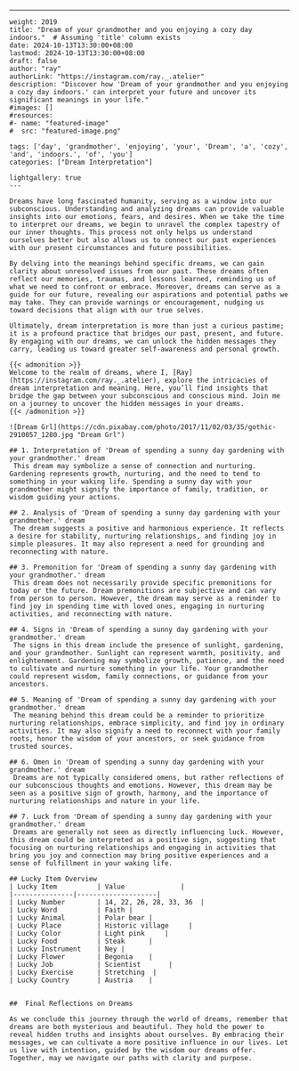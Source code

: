 ---
    weight: 2019
    title: "Dream of your grandmother and you enjoying a cozy day indoors."  # Assuming 'title' column exists
    date: 2024-10-13T13:30:00+08:00
    lastmod: 2024-10-13T13:30:00+08:00
    draft: false
    author: "ray"
    authorLink: "https://instagram.com/ray._.atelier"
    description: "Discover how 'Dream of your grandmother and you enjoying a cozy day indoors.' can interpret your future and uncover its significant meanings in your life."
    #images: []
    #resources:
    #- name: "featured-image"
    #  src: "featured-image.png"
    
    tags: ['day', 'grandmother', 'enjoying', 'your', 'Dream', 'a', 'cozy', 'and', 'indoors.', 'of', 'you']
    categories: ["Dream Interpretation"]
    
    lightgallery: true
    ---
    
    Dreams have long fascinated humanity, serving as a window into our subconscious. Understanding and analyzing dreams can provide valuable insights into our emotions, fears, and desires. When we take the time to interpret our dreams, we begin to unravel the complex tapestry of our inner thoughts. This process not only helps us understand ourselves better but also allows us to connect our past experiences with our present circumstances and future possibilities.
    
    By delving into the meanings behind specific dreams, we can gain clarity about unresolved issues from our past. These dreams often reflect our memories, traumas, and lessons learned, reminding us of what we need to confront or embrace. Moreover, dreams can serve as a guide for our future, revealing our aspirations and potential paths we may take. They can provide warnings or encouragement, nudging us toward decisions that align with our true selves.
    
    Ultimately, dream interpretation is more than just a curious pastime; it is a profound practice that bridges our past, present, and future. By engaging with our dreams, we can unlock the hidden messages they carry, leading us toward greater self-awareness and personal growth.
    
    {{< admonition >}}
    Welcome to the realm of dreams, where I, [Ray](https://instagram.com/ray._.atelier), explore the intricacies of dream interpretation and meaning. Here, you’ll find insights that bridge the gap between your subconscious and conscious mind. Join me on a journey to uncover the hidden messages in your dreams.
    {{< /admonition >}}
    
    ![Dream Grl](https://cdn.pixabay.com/photo/2017/11/02/03/35/gothic-2910057_1280.jpg "Dream Grl")
    
    ## 1. Interpretation of 'Dream of spending a sunny day gardening with your grandmother.' dream
     This dream may symbolize a sense of connection and nurturing. Gardening represents growth, nurturing, and the need to tend to something in your waking life. Spending a sunny day with your grandmother might signify the importance of family, tradition, or wisdom guiding your actions.
    
    ## 2. Analysis of 'Dream of spending a sunny day gardening with your grandmother.' dream
     The dream suggests a positive and harmonious experience. It reflects a desire for stability, nurturing relationships, and finding joy in simple pleasures. It may also represent a need for grounding and reconnecting with nature.
    
    ## 3. Premonition for 'Dream of spending a sunny day gardening with your grandmother.' dream
     This dream does not necessarily provide specific premonitions for today or the future. Dream premonitions are subjective and can vary from person to person. However, the dream may serve as a reminder to find joy in spending time with loved ones, engaging in nurturing activities, and reconnecting with nature.
    
    ## 4. Signs in 'Dream of spending a sunny day gardening with your grandmother.' dream
     The signs in this dream include the presence of sunlight, gardening, and your grandmother. Sunlight can represent warmth, positivity, and enlightenment. Gardening may symbolize growth, patience, and the need to cultivate and nurture something in your life. Your grandmother could represent wisdom, family connections, or guidance from your ancestors.
    
    ## 5. Meaning of 'Dream of spending a sunny day gardening with your grandmother.' dream
     The meaning behind this dream could be a reminder to prioritize nurturing relationships, embrace simplicity, and find joy in ordinary activities. It may also signify a need to reconnect with your family roots, honor the wisdom of your ancestors, or seek guidance from trusted sources.
    
    ## 6. Omen in 'Dream of spending a sunny day gardening with your grandmother.' dream
     Dreams are not typically considered omens, but rather reflections of our subconscious thoughts and emotions. However, this dream may be seen as a positive sign of growth, harmony, and the importance of nurturing relationships and nature in your life.
    
    ## 7. Luck from 'Dream of spending a sunny day gardening with your grandmother.' dream
     Dreams are generally not seen as directly influencing luck. However, this dream could be interpreted as a positive sign, suggesting that focusing on nurturing relationships and engaging in activities that bring you joy and connection may bring positive experiences and a sense of fulfillment in your waking life.
    
    ## Lucky Item Overview
    | Lucky Item          | Value              |
    |---------------|--------------------|
    | Lucky Number        | 14, 22, 26, 28, 33, 36  |
    | Lucky Word          | Faith |
    | Lucky Animal        | Polar bear |
    | Lucky Place         | Historic village     |
    | Lucky Color         | Light pink     |
    | Lucky Food          | Steak      |
    | Lucky Instrument    | Ney |
    | Lucky Flower        | Begonia    |
    | Lucky Job           | Scientist       |
    | Lucky Exercise      | Stretching  |
    | Lucky Country       | Austria    |
    
    
    ##  Final Reflections on Dreams
    
    As we conclude this journey through the world of dreams, remember that dreams are both mysterious and beautiful. They hold the power to reveal hidden truths and insights about ourselves. By embracing their messages, we can cultivate a more positive influence in our lives. Let us live with intention, guided by the wisdom our dreams offer. Together, may we navigate our paths with clarity and purpose.
    